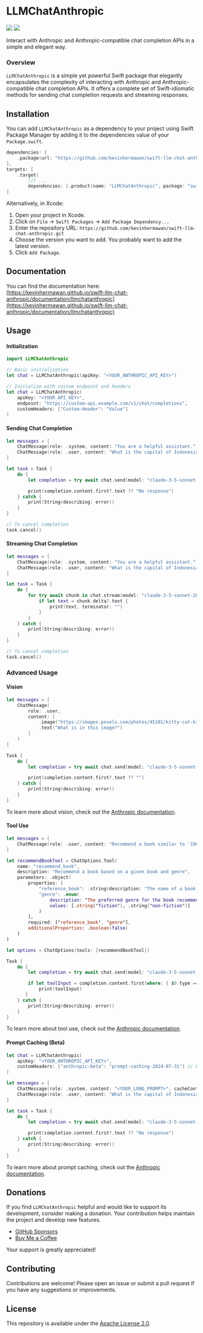 # LLMChatAnthropic

[![](https://img.shields.io/endpoint?url=https%3A%2F%2Fswiftpackageindex.com%2Fapi%2Fpackages%2Fkevinhermawan%2Fswift-llm-chat-anthropic%2Fbadge%3Ftype%3Dswift-versions)](https://swiftpackageindex.com/kevinhermawan/swift-llm-chat-anthropic) [![](https://img.shields.io/endpoint?url=https%3A%2F%2Fswiftpackageindex.com%2Fapi%2Fpackages%2Fkevinhermawan%2Fswift-llm-chat-anthropic%2Fbadge%3Ftype%3Dplatforms)](https://swiftpackageindex.com/kevinhermawan/swift-llm-chat-anthropic)

Interact with Anthropic and Anthropic-compatible chat completion APIs in a simple and elegant way.

### Overview

`LLMChatAnthropic` is a simple yet powerful Swift package that elegantly encapsulates the complexity of interacting with Anthropic and Anthropic-compatible chat completion APIs. It offers a complete set of Swift-idiomatic methods for sending chat completion requests and streaming responses.

## Installation

You can add `LLMChatAnthropic` as a dependency to your project using Swift Package Manager by adding it to the dependencies value of your `Package.swift`.

```swift
dependencies: [
    .package(url: "https://github.com/kevinhermawan/swift-llm-chat-anthropic.git", .upToNextMajor(from: "1.0.0"))
],
targets: [
    .target(
        /// ...
        dependencies: [.product(name: "LLMChatAnthropic", package: "swift-llm-chat-anthropic")])
]
```

Alternatively, in Xcode:

1. Open your project in Xcode.
2. Click on `File` -> `Swift Packages` -> `Add Package Dependency...`
3. Enter the repository URL: `https://github.com/kevinhermawan/swift-llm-chat-anthropic.git`
4. Choose the version you want to add. You probably want to add the latest version.
5. Click `Add Package`.

## Documentation

You can find the documentation here: [https://kevinhermawan.github.io/swift-llm-chat-anthropic/documentation/llmchatanthropic](https://kevinhermawan.github.io/swift-llm-chat-anthropic/documentation/llmchatanthropic)

## Usage

#### Initialization

```swift
import LLMChatAnthropic

// Basic initialization
let chat = LLMChatAnthropic(apiKey: "<YOUR_ANTHROPIC_API_KEY>")

// Initialize with custom endpoint and headers
let chat = LLMChatAnthropic(
    apiKey: "<YOUR_API_KEY>",
    endpoint: "https://custom-api.example.com/v1/chat/completions",
    customHeaders: ["Custom-Header": "Value"]
)
```

#### Sending Chat Completion

```swift
let messages = [
    ChatMessage(role: .system, content: "You are a helpful assistant."),
    ChatMessage(role: .user, content: "What is the capital of Indonesia?")
]

let task = Task {
    do {
        let completion = try await chat.send(model: "claude-3-5-sonnet-20240620", messages: messages)

        print(completion.content.first?.text ?? "No response")
    } catch {
        print(String(describing: error))
    }
}

// To cancel completion
task.cancel()
```

#### Streaming Chat Completion

```swift
let messages = [
    ChatMessage(role: .system, content: "You are a helpful assistant."),
    ChatMessage(role: .user, content: "What is the capital of Indonesia?")
]

let task = Task {
    do {
        for try await chunk in chat.stream(model: "claude-3-5-sonnet-20240620", messages: messages) {
            if let text = chunk.delta?.text {
                print(text, terminator: "")
            }
        }
    } catch {
        print(String(describing: error))
    }
}

// To cancel completion
task.cancel()
```

### Advanced Usage

#### Vision

```swift
let messages = [
    ChatMessage(
        role: .user,
        content: [
            .image("https://images.pexels.com/photos/45201/kitty-cat-kitten-pet-45201.jpeg"), // Also supports base64 strings
            .text("What is in this image?")
        ]
    )
]

Task {
    do {
        let completion = try await chat.send(model: "claude-3-5-sonnet-20240620", messages: messages)

        print(completion.content.first?.text ?? "")
    } catch {
        print(String(describing: error))
    }
}
```

To learn more about vision, check out the [Anthropic documentation](https://docs.anthropic.com/en/docs/build-with-claude/vision).

#### Tool Use

```swift
let messages = [
    ChatMessage(role: .user, content: "Recommend a book similar to '1984'")
]

let recommendBookTool = ChatOptions.Tool(
    name: "recommend_book",
    description: "Recommend a book based on a given book and genre",
    parameters: .object(
        properties: [
            "reference_book": .string(description: "The name of a book the user likes"),
            "genre": .enum(
                description: "The preferred genre for the book recommendation",
                values: [.string("fiction"), .string("non-fiction")]
            )
        ],
        required: ["reference_book", "genre"],
        additionalProperties: .boolean(false)
    )
)

let options = ChatOptions(tools: [recommendBookTool])

Task {
    do {
        let completion = try await chat.send(model: "claude-3-5-sonnet-20240620", messages: messages, options: options)

        if let toolInput = completion.content.first(where: { $0.type == "tool_use" })?.toolInput {
            print(toolInput)
       }
    } catch {
        print(String(describing: error))
    }
}
```

To learn more about tool use, check out the [Anthropic documentation](https://docs.anthropic.com/en/docs/build-with-claude/tool-use).

#### Prompt Caching (Beta)

```swift
let chat = LLMChatAnthropic(
    apiKey: "<YOUR_ANTHROPIC_API_KEY>",
    customHeaders: ["anthropic-beta": "prompt-caching-2024-07-31"] // Required
)

let messages = [
    ChatMessage(role: .system, content: "<YOUR_LONG_PROMPT>", cacheControl: .init(type: .ephemeral)),
    ChatMessage(role: .user, content: "What is the capital of Indonesia?")
]

let task = Task {
    do {
        let completion = try await chat.send(model: "claude-3-5-sonnet-20240620", messages: messages)

        print(completion.content.first?.text ?? "No response")
    } catch {
        print(String(describing: error))
    }
}
```

To learn more about prompt caching, check out the [Anthropic documentation](https://docs.anthropic.com/en/docs/build-with-claude/prompt-caching).

## Donations

If you find `LLMChatAnthropic` helpful and would like to support its development, consider making a donation. Your contribution helps maintain the project and develop new features.

- [GitHub Sponsors](https://github.com/sponsors/kevinhermawan)
- [Buy Me a Coffee](https://buymeacoffee.com/kevinhermawan)

Your support is greatly appreciated!

## Contributing

Contributions are welcome! Please open an issue or submit a pull request if you have any suggestions or improvements.

## License

This repository is available under the [Apache License 2.0](LICENSE).

